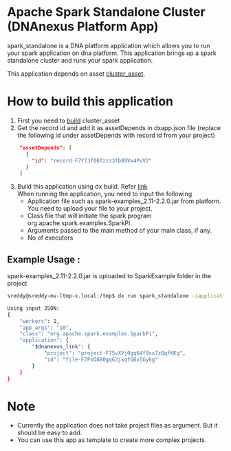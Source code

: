 <!-- dx-header -->
# Apache Spark Standalone Cluster (DNAnexus Platform App)

spark_standalone is a DNA platform application which allows you to run your spark application on dna platform.
This application brings up a spark standalone cluster and runs your spark application.

This application depends on asset [cluster_asset](https://github.com/sushanthdn/dna-apps/tree/master/cluster_asset).

# How to build this application 
1. First you need to [build](https://github.com/sushanthdn/dna-apps/tree/master/cluster_asset) cluster_asset 
2. Get the record id and add it as assetDepends in dxapp.json file (replace the following id under assetDepends with record id from your project)
```json
    "assetDepends": [
      {
        "id": "record-F7Y7Jf007zzz3fb89Vx4PvV2"
      }
    ]
```
3. Build this application using dx build. Refer [link](https://wiki.dnanexus.com/Developer-Tutorials/Advanced-App-Tutorial?q=inputSpec)     
   When running the application, you need to input the following
   * Application file such as spark-examples_2.11-2.2.0.jar from platform. You need to upload your file to your project.
   * Class file that will initiate the spark program org.apache.spark.examples.SparkPi
   * Arguments passed to the main method of your main class, if any. 
   * No of executors

## Example Usage : 
spark-examples_2.11-2.2.0.jar is uploaded to SparkExample folder in the project
```bash
sreddy@sreddy-mv-ltmp-x.local:/tmp$ dx run spark_standalone -iapplication=SparkExample/spark-examples_2.11-2.2.0.jar -iworkers=2 -iapp_args=10 -iclass=org.apache.spark.examples.SparkPi  -y

Using input JSON:
{
    "workers": 2, 
    "app_args": "10", 
    "class": "org.apache.spark.examples.SparkPi", 
    "application": {
        "$dnanexus_link": {
            "project": "project-F75vXVj0gq64f9xx7zQqfKKq", 
            "id": "file-F7PxQ880gq63jxqfGBv5Gykg"
        }
    }
}
```
# Note 
* Currently the application does not take project files as argument. But it should be easy to add. 
* You can use this app as template to create more complex projects.
